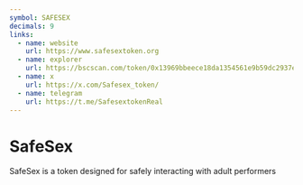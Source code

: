 ```yaml
---
symbol: SAFESEX
decimals: 9
links:
  - name: website
    url: https://www.safesextoken.org
  - name: explorer
    url: https://bscscan.com/token/0x13969bbeece18da1354561e9b59dc2937ef5c95c
  - name: x
    url: https://x.com/Safesex_token/
  - name: telegram
    url: https://t.me/SafesextokenReal
---
```


# SafeSex

SafeSex is a token designed for safely interacting with adult performers
